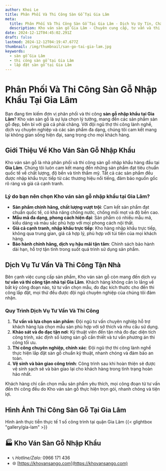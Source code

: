 ```yaml
---
author: Khoi Le
title: Phân Phối Và Thi Công Sàn Gỗ Tại Gia Lâm
meta:
  title: Phân Phối Và Thi Công Sàn Gỗ Tại Gia Lâm - Dịch Vụ Uy Tín, Chất Lượng
  description: Kho ván sàn gỗ Gia Lâm - Chuyên cung cấp, tư vấn và thi công sàn gỗ công nghiệp chất lượng cao. Dịch vụ uy tín, giá thành hợp lý.
date: 2024-12-12T04:45:02.291Z
draft: false
lastmod: 2024-12-12T04:19:47.677Z
thumbnail: /img/thumbnail/san-go-tai-gia-lam.jpg
keywords:
  - sàn gỗ Gia Lâm
  - thi công sàn gỗ tại Gia Lâm
  - lắp đặt sàn gỗ tại Gia Lâm
---
```



# Phân Phối Và Thi Công Sàn Gỗ Nhập Khẩu Tại Gia Lâm

Bạn đang tìm kiếm đơn vị phân phối và thi công **sàn gỗ nhập khẩu tại Gia Lâm**? Kho ván sàn gỗ là sự lựa chọn lý tưởng, mang đến các sản phẩm sàn gỗ đẹp, bền bỉ với giá cả phải chăng. Với đội ngũ thợ thi công lành nghề, dịch vụ chuyên nghiệp và các sản phẩm đa dạng, chúng tôi cam kết mang lại không gian sống hiện đại, sang trọng cho mọi khách hàng.

## Giới Thiệu Về Kho Ván Sàn Gỗ Nhập Khẩu

Kho ván sàn gỗ là nhà phân phối và thi công sàn gỗ nhập khẩu hàng đầu tại **Gia Lâm**. Chúng tôi luôn cam kết mang đến những sản phẩm đạt tiêu chuẩn quốc tế về chất lượng, độ bền và tính thẩm mỹ. Tất cả các sản phẩm đều được nhập khẩu trực tiếp từ các thương hiệu nổi tiếng, đảm bảo nguồn gốc rõ ràng và giá cả cạnh tranh.

### Lý do bạn nên chọn **Kho ván sàn gỗ nhập khẩu tại Gia Lâm**?

- **Sản phẩm chính hãng, chất lượng vượt trội**: Cam kết sản phẩm đạt chuẩn quốc tế, có khả năng chống nước, chống mối mọt và độ bền cao.
- **Mẫu mã đa dạng, phong cách hiện đại**: Sản phẩm có nhiều mẫu mã, kiểu dáng và màu sắc phù hợp với mọi phong cách nội thất.
- **Giá cả cạnh tranh, nhập khẩu trực tiếp**: Kho hàng nhập khẩu trực tiếp, không qua trung gian, giá cả hợp lý, phù hợp với túi tiền của mọi khách hàng.
- **Bảo hành chính hãng, dịch vụ hậu mãi tận tâm**: Chính sách bảo hành dài hạn, hỗ trợ tận tình trong suốt quá trình sử dụng sản phẩm.

## Dịch Vụ Tư Vấn Và Thi Công Tận Nhà

Bên cạnh việc cung cấp sản phẩm, Kho ván sàn gỗ còn mang đến dịch vụ **tư vấn và thi công tận nhà tại Gia Lâm**. Khách hàng không cần lo lắng về bất kỳ công đoạn nào, từ tư vấn chọn mẫu, đo đạc kích thước cho đến thi công lắp đặt, mọi thứ đều được đội ngũ chuyên nghiệp của chúng tôi đảm nhận.

### Quy Trình Dịch Vụ Tư Vấn Và Thi Công

1. **Tư vấn và lựa chọn sản phẩm**: Đội ngũ tư vấn chuyên nghiệp hỗ trợ khách hàng lựa chọn mẫu sàn phù hợp với sở thích và nhu cầu sử dụng.
2. **Khảo sát và đo đạc tận nơi**: Kỹ thuật viên đến tận nhà đo đạc diện tích công trình, xác định số lượng sàn gỗ cần thiết và tư vấn phương án thi công tối ưu.
3. **Thi công chuyên nghiệp, chính xác**: Đội ngũ thợ thi công lành nghề thực hiện lắp đặt sàn gỗ chuẩn kỹ thuật, nhanh chóng và đảm bảo an toàn.
4. **Vệ sinh và bàn giao công trình**: Công trình sau khi hoàn thiện sẽ được vệ sinh sạch sẽ và bàn giao lại cho khách hàng trong tình trạng hoàn hảo nhất.

Khách hàng chỉ cần chọn mẫu sản phẩm yêu thích, mọi công đoạn từ tư vấn đến thi công đều do Kho ván sàn gỗ thực hiện trọn gói, nhanh chóng và tiện lợi.

## Hình Ảnh Thi Công Sàn Gỗ Tại Gia Lâm

Hình ảnh thực tiễn thực tế 1 số công trình tại quận Gia Lâm
{{< glightbox "gallery/gia-lam" >}}

## 🏭 Kho Ván Sàn Gỗ Nhập Khẩu

- 📞 *Hotline/Zalo:*  0966 171 436
- 🌐 [https://khovansango.com](https://khovansango.com)
